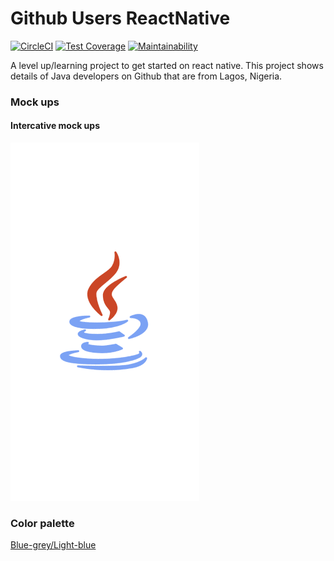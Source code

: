 # Github Users ReactNative

[![CircleCI](https://circleci.com/gh/bibangamba/githubusers_react_native/tree/develop.svg?style=svg)](https://circleci.com/gh/bibangamba/githubusers_react_native/tree/develop)
[![Test Coverage](https://api.codeclimate.com/v1/badges/f74696ff007e26e78e6d/test_coverage)](https://codeclimate.com/github/bibangamba/githubusers_react_native/test_coverage)
[![Maintainability](https://api.codeclimate.com/v1/badges/f74696ff007e26e78e6d/maintainability)](https://codeclimate.com/github/bibangamba/githubusers_react_native/maintainability)

A level up/learning project to get started on react native. This project shows details of Java developers on Github that are from Lagos, Nigeria.

### Mock ups

#### Intercative mock ups

![interactive mock ups gif](wireframes/interactive.gif)

### Color palette

[Blue-grey/Light-blue](https://www.materialpalette.com/blue-grey/light-blue)
